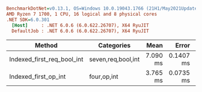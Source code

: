 ``` ini

BenchmarkDotNet=v0.13.1, OS=Windows 10.0.19043.1766 (21H1/May2021Update)
AMD Ryzen 7 1700, 1 CPU, 16 logical and 8 physical cores
.NET SDK=6.0.301
  [Host]     : .NET 6.0.6 (6.0.622.26707), X64 RyuJIT
  DefaultJob : .NET 6.0.6 (6.0.622.26707), X64 RyuJIT


```
|                     Method |         Categories |     Mean |     Error |    StdDev |
|--------------------------- |------------------- |---------:|----------:|----------:|
| Indexed_first_req_bool_int | seven,req,bool,int | 7.090 ms | 0.1407 ms | 0.3317 ms |
|       Indexed_first_op_int |        four,op,int | 3.765 ms | 0.0735 ms | 0.1006 ms |
